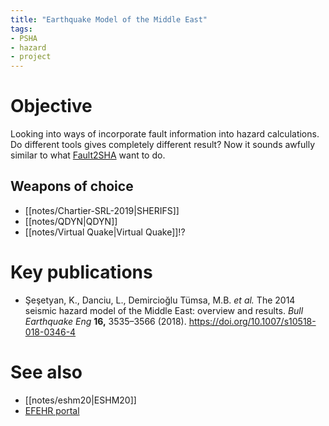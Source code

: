```yaml
---
title: "Earthquake Model of the Middle East"
tags:
- PSHA
- hazard
- project
---
```


# Objective
Looking into ways of incorporate fault information into hazard calculations. Do different tools gives completely different result? Now it sounds awfully similar to what [Fault2SHA](http://fault2sha.net) want to do.

## Weapons of choice
- [[notes/Chartier-SRL-2019|SHERIFS]]
- [[notes/QDYN|QDYN]]
- [[notes/Virtual Quake|Virtual Quake]]!?


# Key publications
- Şeşetyan, K., Danciu, L., Demircioğlu Tümsa, M.B. _et al._ The 2014 seismic hazard model of the Middle East: overview and results. _Bull Earthquake Eng_ **16,** 3535–3566 (2018). https://doi.org/10.1007/s10518-018-0346-4

# See also
- [[notes/eshm20|ESHM20]]
- [EFEHR portal](http://hazard.efehr.org/en/Documentation/specific-hazard-models/middle-east/overview/)